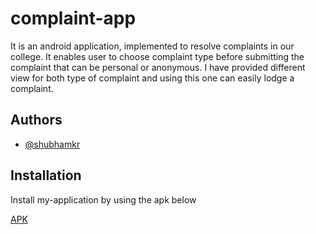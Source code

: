 
# complaint-app
It is an android application, implemented to resolve complaints in our college. It enables user to choose complaint type before submitting the complaint that can be personal or anonymous.
I have provided different view for both type of complaint and using this one can easily lodge a complaint.




## Authors

- [@shubhamkr](https://github.com/shubh-cmd)

  
## Installation

Install my-application by using the apk below

[APK](https://github.com/shubh-cmd/complaint-app/blob/master/app/src/main/app-debug.apk)
    